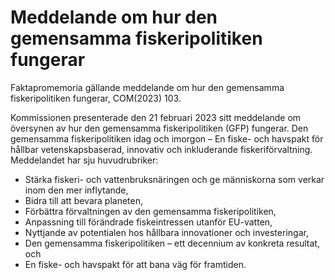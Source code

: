 # Meddelande om hur den gemensamma fiskeripolitiken fungerar

Faktapromemoria gällande meddelande om hur den gemensamma fiskeripolitiken fungerar, COM(2023\) 103\.

Kommissionen presenterade den 21 februari 2023 sitt meddelande om översynen av hur den gemensamma fiskeripolitiken (GFP) fungerar. Den gemensamma fiskeripolitiken idag och imorgon – En fiske\- och havspakt för hållbar vetenskapsbaserad, innovativ och inkluderande fiskeriförvaltning. Meddelandet har sju huvudrubriker:

* Stärka fiskeri\- och vattenbruksnäringen och ge människorna som verkar inom den mer inflytande,
* Bidra till att bevara planeten,
* Förbättra förvaltningen av den gemensamma fiskeripolitiken,
* Anpassning till förändrade fiskeintressen utanför EU\-vatten,
* Nyttjande av potentialen hos hållbara innovationer och investeringar,
* Den gemensamma fiskeripolitiken – ett decennium av konkreta resultat, och
* En fiske\- och havspakt för att bana väg för framtiden.
